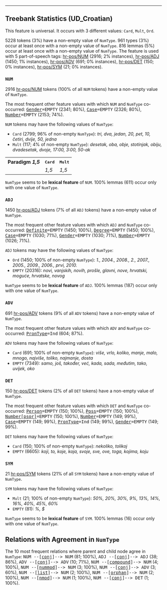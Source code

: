 

--------------------------------------------------------------------------------

## Treebank Statistics (UD_Croatian)

This feature is universal.
It occurs with 3 different values: `Card`, `Mult`, `Ord`.

5228 tokens (3%) have a non-empty value of `NumType`.
961 types (3%) occur at least once with a non-empty value of `NumType`.
816 lemmas (5%) occur at least once with a non-empty value of `NumType`.
The feature is used with 5 part-of-speech tags: [hr-pos/NUM]() (2916; 2% instances), [hr-pos/ADJ]() (1450; 1% instances), [hr-pos/ADV]() (691; 0% instances), [hr-pos/DET]() (150; 0% instances), [hr-pos/SYM]() (21; 0% instances).

### `NUM`

2916 [hr-pos/NUM]() tokens (100% of all `NUM` tokens) have a non-empty value of `NumType`.

The most frequent other feature values with which `NUM` and `NumType` co-occurred: <tt><a href="Gender.html">Gender</a>=EMPTY</tt> (2341; 80%), <tt><a href="Case.html">Case</a>=EMPTY</tt> (2326; 80%), <tt><a href="Number.html">Number</a>=EMPTY</tt> (2153; 74%).

`NUM` tokens may have the following values of `NumType`:

* `Card` (2799; 96% of non-empty `NumType`): <em>tri, dva, jedan, 20, pet, 10, četiri, dvije, 50, jedna</em>
* `Mult` (117; 4% of non-empty `NumType`): <em>desetak, oba, obje, stotinjak, obiju, dvadesetak, dvoje, 17:00, 3:00, 50-ak</em>

<table>
  <tr><th>Paradigm <i>1,5</i></th><th><tt>Card</tt></th><th><tt>Mult</tt></th></tr>
  <tr><td><tt></tt></td><td><em>1,5</em></td><td><em>1,5</em></td></tr>
</table>

`NumType` seems to be **lexical feature** of `NUM`. 100% lemmas (611) occur only with one value of `NumType`.

### `ADJ`

1450 [hr-pos/ADJ]() tokens (7% of all `ADJ` tokens) have a non-empty value of `NumType`.

The most frequent other feature values with which `ADJ` and `NumType` co-occurred: <tt><a href="Definite.html">Definite</a>=EMPTY</tt> (1450; 100%), <tt><a href="Degree.html">Degree</a>=EMPTY</tt> (1450; 100%), <tt><a href="Case.html">Case</a>=EMPTY</tt> (1030; 71%), <tt><a href="Gender.html">Gender</a>=EMPTY</tt> (1030; 71%), <tt><a href="Number.html">Number</a>=EMPTY</tt> (1026; 71%).

`ADJ` tokens may have the following values of `NumType`:

* `Ord` (1450; 100% of non-empty `NumType`): <em>1., 2004., 2008., 2., 2007., 2005., 2009., 2006., prvi, 2010.</em>
* `EMPTY` (20316): <em>novi, vanjskih, novih, prošle, glavni, nove, hrvatski, moguće, hrvatske, novog</em>

`NumType` seems to be **lexical feature** of `ADJ`. 100% lemmas (187) occur only with one value of `NumType`.

### `ADV`

691 [hr-pos/ADV]() tokens (9% of all `ADV` tokens) have a non-empty value of `NumType`.

The most frequent other feature values with which `ADV` and `NumType` co-occurred: <tt><a href="PronType.html">PronType</a>=Ind</tt> (604; 87%).

`ADV` tokens may have the following values of `NumType`:

* `Card` (691; 100% of non-empty `NumType`): <em>više, vrlo, koliko, manje, malo, mnogo, najviše, toliko, najmanje, dosta</em>
* `EMPTY` (7349): <em>samo, još, također, već, kada, sada, međutim, tako, uvijek, oko</em>

### `DET`

150 [hr-pos/DET]() tokens (2% of all `DET` tokens) have a non-empty value of `NumType`.

The most frequent other feature values with which `DET` and `NumType` co-occurred: <tt><a href="Person.html">Person</a>=EMPTY</tt> (150; 100%), <tt><a href="Poss.html">Poss</a>=EMPTY</tt> (150; 100%), <tt><a href="Number[psor].html">Number[psor]</a>=EMPTY</tt> (150; 100%), <tt><a href="Number.html">Number</a>=EMPTY</tt> (149; 99%), <tt><a href="Case.html">Case</a>=EMPTY</tt> (149; 99%), <tt><a href="PronType.html">PronType</a>=Ind</tt> (149; 99%), <tt><a href="Gender.html">Gender</a>=EMPTY</tt> (149; 99%).

`DET` tokens may have the following values of `NumType`:

* `Card` (150; 100% of non-empty `NumType`): <em>nekoliko, tolikoj</em>
* `EMPTY` (6605): <em>koji, to, koje, koja, svoje, sve, ove, toga, kojima, koju</em>

### `SYM`

21 [hr-pos/SYM]() tokens (21% of all `SYM` tokens) have a non-empty value of `NumType`.

`SYM` tokens may have the following values of `NumType`:

* `Mult` (21; 100% of non-empty `NumType`): <em>50%, 20%, 30%, 9%, 13%, 14%, 16%, 40%, 45%, 60%</em>
* `EMPTY` (81): <em>%, $</em>

`NumType` seems to be **lexical feature** of `SYM`. 100% lemmas (16) occur only with one value of `NumType`.

## Relations with Agreement in `NumType`

The 10 most frequent relations where parent and child node agree in `NumType`:
<tt>NUM --[<a href="../dep/conj.html">conj</a>]--> NUM</tt> (81; 100%),
<tt>ADJ --[<a href="../dep/conj.html">conj</a>]--> ADJ</tt> (38; 86%),
<tt>ADV --[<a href="../dep/conj.html">conj</a>]--> ADV</tt> (10; 71%),
<tt>NUM --[<a href="../dep/compound.html">compound</a>]--> NUM</tt> (4; 100%),
<tt>NUM --[<a href="../dep/nummod.html">nummod</a>]--> NUM</tt> (3; 100%),
<tt>NUM --[<a href="../dep/conj.html">conj</a>]--> ADV</tt> (3; 60%),
<tt>NUM --[<a href="../dep/list.html">list</a>]--> NUM</tt> (2; 100%),
<tt>NUM --[<a href="../dep/orphan.html">orphan</a>]--> NUM</tt> (2; 100%),
<tt>NUM --[<a href="../dep/nmod.html">nmod</a>]--> NUM</tt> (1; 100%),
<tt>NUM --[<a href="../dep/conj.html">conj</a>]--> DET</tt> (1; 100%).

